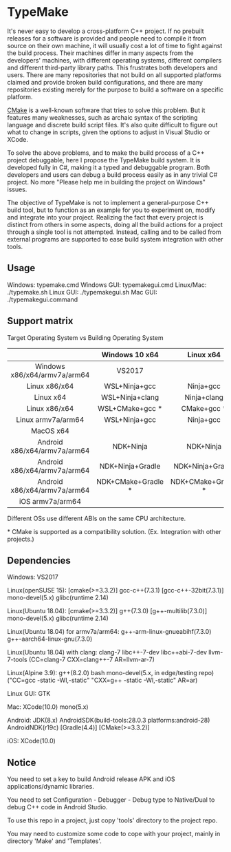 # TypeMake

It's never easy to develop a cross-platform C++ project. If no prebuilt releases for a software is provided and people need to compile it from source on their own machine, it will usually cost a lot of time to fight against the build process. Their machines differ in many aspects from the developers' machines, with different operating systems, different compilers and different third-party library paths. This frustrates both developers and users. There are many repositories that not build on all supported platforms claimed and provide broken build configurations, and there are many repositories existing merely for the purpose to build a software on a specific platform.

[CMake](https://cmake.org/) is a well-known software that tries to solve this problem. But it features many weaknesses, such as archaic syntax of the scripting language and discrete build script files. It's also quite difficult to figure out what to change in scripts, given the options to adjust in Visual Studio or XCode.

To solve the above problems, and to make the build process of a C++ project debuggable, here I propose the TypeMake build system. It is developed fully in C#, making it a typed and debuggable program. Both developers and users can debug a build process easily as in any trivial C# project. No more "Please help me in building the project on Windows" issues.

The objective of TypeMake is not to implement a general-purpose C++ build tool, but to function as an example for you to experiment on, modify and integrate into your project. Realizing the fact that every project is distinct from others in some aspects, doing all the build actions for a project through a single tool is not attempted. Instead, calling and to be called from external programs are supported to ease build system integration with other tools.

## Usage

Windows: typemake.cmd
Windows GUI: typemakegui.cmd
Linux/Mac: ./typemake.sh
Linux GUI: ./typemakegui.sh
Mac GUI: ./typemakegui.command

## Support matrix

Target Operating System vs Building Operating System

|                                |   Windows 10 x64   |      Linux x64     |      MacOS x64     |
| :----------------------------: | :----------------: | :----------------: | :----------------: |
|  Windows x86/x64/armv7a/arm64  |       VS2017       |                    |                    |
|          Linux x86/x64         |    WSL+Ninja+gcc   |      Ninja+gcc     |                    |
|            Linux x64           |   WSL+Ninja+clang  |     Ninja+clang    |                    |
|          Linux x86/x64         |   WSL+CMake+gcc *  |     CMake+gcc *    |                    |
|       Linux armv7a/arm64       |    WSL+Ninja+gcc   |      Ninja+gcc     |                    |
|            MacOS x64           |                    |                    |        XCode       |
|  Android x86/x64/armv7a/arm64  |     NDK+Ninja      |     NDK+Ninja      |     NDK+Ninja      |
|  Android x86/x64/armv7a/arm64  |  NDK+Ninja+Gradle  |  NDK+Ninja+Gradle  |  NDK+Ninja+Gradle  |
|  Android x86/x64/armv7a/arm64  | NDK+CMake+Gradle * | NDK+CMake+Gradle * | NDK+CMake+Gradle * |
|        iOS armv7a/arm64        |                    |                    |        XCode       |

Different OSs use different ABIs on the same CPU architecture.

\* CMake is supported as a compatibility solution. (Ex. Integration with other projects.)

## Dependencies

Windows: VS2017

Linux(openSUSE 15): \[cmake(>=3.3.2)\] gcc-c++(7.3.1) \[gcc-c++-32bit(7.3.1)\] mono-devel(5.x) glibc(runtime 2.14)

Linux(Ubuntu 18.04): \[cmake(>=3.3.2)\] g++(7.3.0) \[g++-multilib(7.3.0)\] mono-devel(5.x) glibc(runtime 2.14)

Linux(Ubuntu 18.04) for armv7a/arm64: g++-arm-linux-gnueabihf(7.3.0) g++-aarch64-linux-gnu(7.3.0)

Linux(Ubuntu 18.04) with clang: clang-7 libc++-7-dev libc++abi-7-dev llvm-7-tools (CC=clang-7 CXX=clang++-7 AR=llvm-ar-7)

Linux(Alpine 3.9): g++(8.2.0) bash mono-devel(5.x, in edge/testing repo) ("CC=gcc -static -Wl,-static" "CXX=g++ -static -Wl,-static" AR=ar)

Linux GUI: GTK

Mac: XCode(10.0) mono(5.x)

Android: JDK(8.x) AndroidSDK(build-tools:28.0.3 platforms:android-28) AndroidNDK(r19c) \[Gradle(4.4)\] \[CMake(>=3.3.2)\]

iOS: XCode(10.0)

## Notice

You need to set a key to build Android release APK and iOS applications/dynamic libraries.

You need to set Configuration - Debugger - Debug type to Native/Dual to debug C++ code in Android Studio.

To use this repo in a project, just copy 'tools' directory to the project repo.

You may need to customize some code to cope with your project, mainly in directory 'Make' and 'Templates'.
